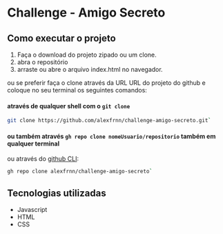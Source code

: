 # Challenge - Amigo Secreto



 Como executar o projeto
 -------------------------------------
1. Faça o download do projeto zipado ou um clone.
2. abra o repositório
3. arraste ou abre o arquivo index.html no navegador.

ou se preferir faça o clone através da URL URL do projeto do github 
e coloque no seu terminal os seguintes comandos:

#### através de qualquer shell com o `git clone`
```sh
git clone https://github.com/alexfrnn/challenge-amigo-secreto.git`
```
#### ou também através `gh repo clone nomeUsuario/repositorio` também em qualquer terminal
ou através do [github CLI](https://cli.github.com/manual/gh_repo_clone):
```sh
gh repo clone alexfrnn/challenge-amigo-secreto`
```

Tecnologias utilizadas
-------------------------------------
* Javascript
* HTML
* CSS

